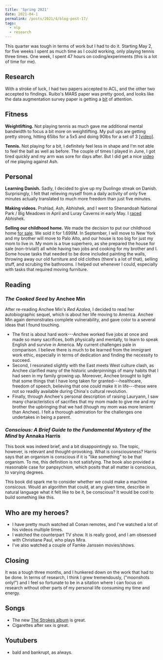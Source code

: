 ```yaml
---
title: 'Spring 2021'
date: 2021-04-1
permalink: /posts/2021/4/blog-post-17/
tags:
  - nlp
  - research
---
```


This quarter was tough in terms of work but I had to do it. 
Starting May 2, for five weeks I spent as much time as I could working, only playing tennis three times. 
One week, I spent 47 hours on coding/experiments (this is a lot of time for me). 

Research
------
With a stroke of luck, I had two papers accepted to ACL, and the other two accepted to findings. 
Ruibo's MARS paper was pretty good, and looks like the data augmentation survey paper is getting a [bit](https://mobile.twitter.com/omarsar0/status/1391729605766262785) of attention. 

Fitness
------

**Weightlifting.** 
Not playing tennis as much gave me additional mental bandwidth to focus a bit more on weightlifting. My pull ups are getting pretty strong, hitting 65lbs for a 5x5 and doing 90lbs for a set of 3 [[video]](https://www.youtube.com/watch?v=pE2zvytYpmE). 

**Tennis.** 
Not playing for a bit, I definitely feel less in shape and I'm not able to feel the ball as well as before. 
The couple of times I played in June, I got tired quickly and my arm was sore for days after. 
But I did get a nice [video](https://www.youtube.com/watch?v=AQU5rZ3Ha8A) of me playing against Ash.


Personal
------

**Learning Danish.** Sadly, I decided to give up my Duolingo streak on Danish. Surprisingly, I felt that relieving myself from a daily activity of only five minutes actually translated to much more freedom than just five minutes. 

**Making videos.** 
Prahlad, Ash, Abhishek, and I went to Shenandoah National Park / Big Meadows in April and Luray Caverns in early May. I [raced](https://www.youtube.com/watch?v=kWRuuu-VM3s) Abhishek. 

**Selling our childhood home.**
We made the decision to put our childhood home [for sale](https://youriguide.com/12905_rose_grove_drive_herndon_va/). We sold it for 1.699M. 
In September, I will move to New York and my brother will move to Palo Alto, and our house is too big for just my mom to live in.
My mom is a true superhero, as she prepared the house for sale (non-trivial!) all while having two jobs and cooking for my brother and I. 
Some house tasks that needed to be done included painting the walls, throwing away our old furniture and old clothes (there's a lot of that), selling stuff, and scrubing the bathrooms. 
I helped out whenever I could, especially with tasks that required moving furniture. 

Reading
------

### *The Cooked Seed* by Anchee Min
After re-reading Anchee Min's *Red Azalea*, I decided to read her autobiographic sequel, which is about her life moving to America. Anchee Min again demonstrates complete vulnerability, and gave color to a several ideas that I found touching. 
* The first is about hard work---Anchee worked five jobs at once and made so many sacrifices, both physically and mentally, to learn to speak English and survive in America. My current challenges pale in comparison. I believe there is much to be learned from the immigrant work ethic, especially in terms of dedication and finding the necessity to succeed. 
* Second, I resonated slightly with the East meets West culture clash, as Anchee clarified many of the historic underpinnings of many habits that I had seen in my family growing up. Moreover, Anchee brought to light that some things that I have long taken for granted---healthcare, freedom of speech, believing that one could make it in life---these were not so readily available during China's cultural revolution. 
* Finally, through Anchee's personal description of raising Lauryann, I saw many characteristics of sacrifies that my mom made to give me and my brother the upbringing that we had (though my mom was more lenient than Anchee). I felt a thorough admiration for the challenges one undertakes in being a parent. 

### *Conscious: A Brief Guide to the Fundamental Mystery of the Mind* by Annaka Harris
This book was indeed brief, and a bit disappointingly so. The topic, however, is relevant and thought-provoking. What is consciousness? Harris says that an organism is conscious if it is "like something" to be that organism. To me, this definition is not satisfying. The book also provided a reasonable case for panpsychism, which posits that all matter is conscious, to varying degrees.

This book did spark me to consider whether we could make a machine consicous. Would an algorithm that could, at any given time, describe in natural language what it felt like to be it, be conscious? It would be cool to build something like this.


Who are my heroes?
------
- I have pretty much watched all Conan remotes, and I've watched a lot of his videos multiple times. 
- I watched the counterpart TV show. It is really good, and I am obsessed with Christiane Paul, who plays Mira. 
- I've also watched a couple of Famke Janssen movies/shows. 


Closing
------
It was a tough three months, and I hunkered down on the work that had to be done. In terms of research, I think I grew tremendously, ("moonshots only!") and I feel so fortunate to be in a sitation where I can focus on research without other parts of my personal life consuming my time and energy.


Songs
------
- The new [The Strokes album](https://www.youtube.com/watch?v=4yn98ht1ViU&ab_channel=rivertine) is great. 
- Cigarettes after sex is great. 

Youtubers
------
- bald and bankrupt, as always. 
